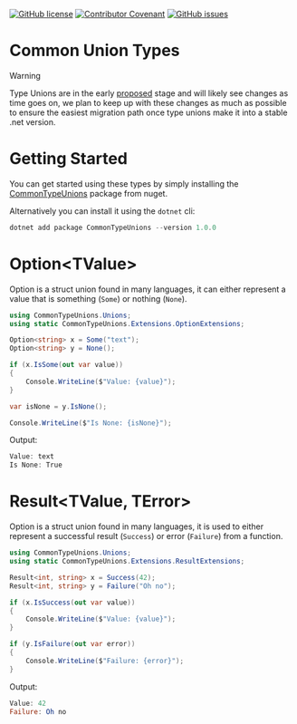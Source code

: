 [![GitHub license](https://img.shields.io/github/license/DotNetExtension/CommonTypeUnions?style=for-the-badge&color=00bb00)](https://github.com/DotNetExtension/CommonTypeUnions/blob/main/LICENSE.txt)
[![Contributor Covenant](https://img.shields.io/badge/Contributor%20Covenant-2.0-4baaaa?style=for-the-badge)](CODE_OF_CONDUCT.md)
[![GitHub issues](https://img.shields.io/github/issues/DotNetExtension/CommonTypeUnions?style=for-the-badge)](https://github.com/DotNetExtension/CommonTypeUnions/issues)

# Common Union Types
> [!WARNING]
> Type Unions are in the early [proposed](https://github.com/dotnet/csharplang/blob/main/proposals/TypeUnions.md) stage and will likely see changes as time goes on, we plan to keep up with these changes as
> much as possible to ensure the easiest migration path once type unions make it into a stable .net version.

# Getting Started

You can get started using these types by simply installing the [CommonTypeUnions](https://www.nuget.org/packages/CommonTypeUnions/) package from nuget.

Alternatively you can install it using the `dotnet` cli:
```powershell
dotnet add package CommonTypeUnions --version 1.0.0
```

# Option&lt;TValue&gt;

Option is a struct union found in many languages, it can either represent a value that is something (`Some`) or nothing (`None`).

```csharp
using CommonTypeUnions.Unions;
using static CommonTypeUnions.Extensions.OptionExtensions;

Option<string> x = Some("text");
Option<string> y = None();

if (x.IsSome(out var value))
{
    Console.WriteLine($"Value: {value}");
}

var isNone = y.IsNone();

Console.WriteLine($"Is None: {isNone}");
```

Output:
```powershell
Value: text
Is None: True
```

# Result&lt;TValue, TError&gt;

Option is a struct union found in many languages, it is used to either represent a successful result (`Success`) or error (`Failure`) from a function.

```csharp
using CommonTypeUnions.Unions;
using static CommonTypeUnions.Extensions.ResultExtensions;

Result<int, string> x = Success(42);
Result<int, string> y = Failure("Oh no");

if (x.IsSuccess(out var value))
{
    Console.WriteLine($"Value: {value}");
}

if (y.IsFailure(out var error))
{
    Console.WriteLine($"Failure: {error}");
}
```

Output:
```powershell
Value: 42
Failure: Oh no
```
